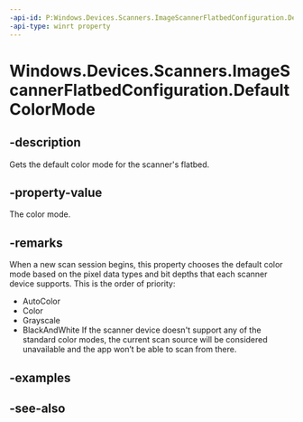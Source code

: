 ```yaml
---
-api-id: P:Windows.Devices.Scanners.ImageScannerFlatbedConfiguration.DefaultColorMode
-api-type: winrt property
---
```


<!-- Property syntax
public Windows.Devices.Scanners.ImageScannerColorMode DefaultColorMode { get; }
-->

# Windows.Devices.Scanners.ImageScannerFlatbedConfiguration.DefaultColorMode

## -description
Gets the default color mode for the scanner's flatbed.

## -property-value
The color mode.

## -remarks
When a new scan session begins, this property chooses the default color mode based on the pixel data types and bit depths that each scanner device supports. This is the order of priority:


+ AutoColor
+ Color
+ Grayscale
+ BlackAndWhite
If the scanner device doesn't support any of the standard color modes, the current scan source will be considered unavailable and the app won’t be able to scan from there.

## -examples

## -see-also
